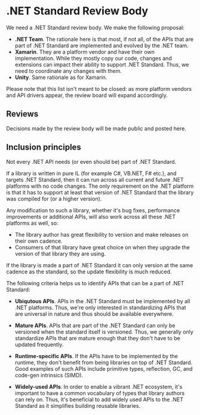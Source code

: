 # .NET Standard Review Body

We need a .NET Standard review body. We make the following proposal:

  * **.NET Team**. The rationale here is that most, if not all, of the APIs
    that are part of .NET Standard are implemented and evolved by the .NET team.
  * **Xamarin**. They are a platform vendor and have their own implementation.
    While they mostly copy our code, changes and extensions can impact their
    ability to support .NET Standard. Thus, we need to coordinate any changes
    with them.
  * **Unity**. Same rationale as for Xamarin.

Please note that this list isn't meant to be closed: as more platform vendors
and API drivers appear, the review board will expand accordingly.

## Reviews

Decisions made by the review body will be made public and posted here.

## Inclusion principles

Not every .NET API needs (or even should be) part of .NET Standard.

If a library is written in pure IL (for example C#, VB.NET, F# etc.), and
targets .NET Standard, then it can run across all current and future .NET
platforms with no code changes. The only requirement on the .NET platform is
that it has to support at least that version of .NET Standard that the library
was compiled for (or a higher version).

Any modification to such a library, whether it's bug fixes, performance
improvements or additional APIs, will also work across all these .NET platforms
as well, so:

* The library author has great flexibility to version and make releases on their
  own cadence.
* Consumers of that library have great choice on when they upgrade the version
  of that library they are using.

If the library is made a part of .NET Standard it can only version at the same
cadence as the standard, so the update flexibility is much reduced.

The following criteria helps us to identify APIs that can be a part of .NET
Standard:

* **Ubiqutous APIs**. APIs in the .NET Standard must be implemented by all .NET
  platforms. Thus, we're only interested in standardizing APIs that are
  universal in nature and thus should be available everywhere.

* **Mature APIs**. APIs that are part of the .NET Standard can only be versioned
  when the standard itself is versioned. Thus, we generally only standardize
  APIs that are mature enough that they don't have to be updated frequently.

* **Runtime-specific APIs**. If the APIs have to be implemented by the runtime,
  they don't benefit from being libraries on top of .NET Standard. Good examples
  of such APIs include primitive types, reflection, GC, and code-gen intrinsics
  (SIMD).

* **Widely-used APIs**. In order to enable a vibrant .NET ecosystem, it's
  important to have a common vocabulary of types that library authors can rely
  on. Thus, it's beneficial to add widely used APIs to the .NET Standard as it
  simplifies building reusable libraries.